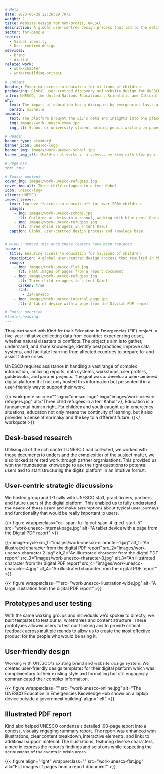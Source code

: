 ```yaml
---
# Meta
date: 2023-06-28T12:26:29.707Z
weight: 2
title: Website design for non-profit, UNESCO
description: A global user-centred design process that led to the delivery of a digital repository of resources to ensure education in emergencies
sector: for-people
topics:
  - Visual identity
  - User-centred design
services:
  - brand
  - digital
related_work:
  - work/chapter
  - work/rewilding-britain

# Content
heading: Ensuring access to education for millions of children
preheading: Global user-centred discovery and website design for UNESCO.
intro: UNESCO, the United Nations Educational, Scientific and Cultural Organisation, promotes peace and security through international cooperation in education, sciences, culture, communication, and information. Their mission is to foster global citizens who are free of hate and intolerance, to provide quality education for all, and to strengthen bonds between nations through cultural heritage.
why:
  text: The impact of education being disrupted by emergencies lasts a lifetime. We believe every child deserves the chance to learn, no matter the circumstances.
  person: michelle
impact:
  text: The platform brought the EiE’s data and insights into one place, allowing UNESCO and it's partner organisations to share vital insights globally and speed up educational recovery in crisis-affected countries.
  img: images/work-unesco-exam.jpg
  img_alt: School or university student holding pencil writing on paper answer sheet

# Header
banner_type: standard
banner_icon: unesco-logo
banner_img: images/work-unesco-school.jpg
banner_img_alt: Children at desks in a school, working with blue pens. One child is looking directly at the camera

# Page nav
toc: true

# Teaser content
cover_img: images/work-unesco-refugees.jpg
cover_img_alt: Three child refugees in a tent Kabul
icon: unesco-logo
client: UNESCO
impact_teaser:
  text: Improve **access to education** for over 200m children
  images:
    - img: images/work-unesco-school.jpg
      alt: Children at desks in a school, working with blue pens. One child is looking directly at the camera
    - img: images/work-unesco-refugees.jpg
      alt: Three child refugees in a tent Kabul
  caption: Global user-centred design process and knowlege base


# @TODO: Remove this once these teasers have been replaced
teaser:
  title: Ensuring access to education for millions of children
  description: A global user-centred design process that resulted in the delivery of a digital report and knowledge base to support governments in strengthening the systems that provide education, in preparation for emergencies such as conflict or natural disaster
  images:
    - img: images/work-unesco-flat.jpg
      alt: Flat images of pages from a report document
    - img: images/work-unesco-refugees.jpg
      alt: Three child refugees in a tent Kabul
      darken: true
      stat:
        - 224-unesco
    - img: images/work-unesco-internal-page.jpg
      alt: A tablet device with a page from the Digital PDF report

# Footer override
#footer_heading:
---
```


<!-- Text left -->
<div class="w-full grid grid-cols-12 gap-x-2.5 gap-y-6 lg:gap-6 xl:gap-8">
  <div class="prose col-span-full lg:col-span-8">

  They partnered with Kind for their Education in Emergencies (EiE) project, a five-year initiative collecting data from countries experiencing crises, whether natural disasters or conflicts. The project's aim is to gather, understand, and share knowledge, identify best practices, improve data systems, and facilitate learning from affected countries to prepare for and assist future crises.

  UNESCO required assistance in handling a vast range of complex information, including reports, data systems, workshops, user profiles, guidebooks, and partner projects. The goal was to develop a user-centered digital platform that not only hosted this information but presented it in a user-friendly way to support their work.

  </div>
</div>

{{< workquote source="" logo="unesco-logo" img="images/work-unesco-refugees.jpg" alt="Three child refugees in a tent Kabul">}}
Education is a fundamental human right. For children and youth caught up in emergency situations, education not only means the continuity of learning, but it also provides a sense of normalcy and the key to a different future.
{{</ workquote >}}

<!-- Text right -->
<div class="w-full grid grid-cols-12 gap-x-2.5 gap-y-6 lg:gap-6 xl:gap-8">
  <div class="prose col-span-full lg:col-span-8 lg:col-start-5">

  ## Desk-based research

  Utilising all of the rich content UNESCO had collected, we worked with these documents to understand the complexities of the subject matter, we also looked at related work through partner organisations. This provided us with the foundational knowledge to ask the right questions to potential users and to start structuring the digital platform in an intuitive format.

  ## User-centric strategic discussions

  We hosted group and 1-1 calls with UNESCO staff, practitioners, partners and future users of the digital platform. This enabled us to fully understand the needs of these users and make assumptions about typical user journeys and functionality that would be really important to users.

  </div>
</div>


<div class="w-full grid grid-cols-12 gap-x-2.5 gap-y-6 lg:gap-6 xl:gap-8">
  {{< figure wrapperclass="col-span-full lg:col-span-4 lg:col-start-5" src="work-unesco-internal-page.jpg" alt="A tablet device with a page from the Digital PDF report" >}}

  <div class="flex items-center bg-white col-span-full lg:col-span-4">

  {{< image-cycle
    src_1="images/work-unesco-character-1.jpg"
    alt_1="An illustrated character from the digital PDF report"
    src_2="images/work-unesco-character-2.jpg"
    alt_2="An illustrated character from the digital PDF report"
    src_3="images/work-unesco-character-3.jpg"
    alt_3="An illustrated character from the digital PDF report"
    src_4="images/work-unesco-character-4.jpg"
    alt_4="An illustrated character from the digital PDF report" >}}

  </div>
</div>

{{< figure wrapperclass="" src="work-unesco-illustration-wide.jpg" alt="A large illustration from the digital PDF report" >}}

<!-- Text left -->
<div class="w-full grid grid-cols-12 gap-x-2.5 gap-y-6 lg:gap-6 xl:gap-8">
  <div class="prose col-span-full lg:col-span-8">

  ## Prototypes and user testing

  With the same working groups and individuals we’d spoken to directly, we built templates to test our IA, wireframes and content structure. These prototypes allowed users to test our thinking and to provide critical feedback across multiple rounds to allow us to create the most effective product for the people who would be using it.

  ## User-friendly design

  Working with UNESCO's existing brand and website design system. We created user-friendly design templates for their digital platform which was complimentary to their existing style and formatting but still engagingly communicated their complex information. 

  </div>
</div>

{{< figure wrapperclass="" src="work-unesco-online.jpg" alt="The UNESCO Education in Emergencies Knowledge Hub shown on a laptop device outside a government building" align="left" >}}

<!-- Text right -->
<div class="w-full grid grid-cols-12 gap-x-2.5 gap-y-6 lg:gap-6 xl:gap-8">
  <div class="prose col-span-full lg:col-span-8 lg:col-start-5">

  ## Illustrated PDF report

  Kind also helped UNESCO condense a detailed 100-page report into a concise, visually engaging summary report. The report was enhanced with illustrations, clear content breakdown, interactive elements, and links to additional support material. The illustrations, featuring diverse characters, aimed to express the report's findings and solutions while respecting the seriousness of the events in crisis areas.

  </div>
</div>

{{< figure align="right" wrapperclass="" src="work-unesco-flat.jpg" alt="Flat images of pages from a report document" >}}